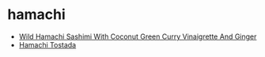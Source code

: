 # hamachi

 * [Wild Hamachi Sashimi With Coconut Green Curry Vinaigrette And Ginger](index/w/wild-hamachi-sashimi-with-coconut-green-curry-vinaigrette-and-ginger-238383.json)
 * [Hamachi Tostada](index/h/hamachi-tostada.json)
